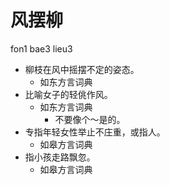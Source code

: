 # 风摆柳
fon1 bae3 lieu3
+ 柳枝在风中摇摆不定的姿态。
  * 如东方言词典
+ 比喻女子的轻佻作风。
  * 如东方言词典
    - 不要像个～是的。
+ 专指年轻女性举止不庄重，或指人。
  * 如皋方言词典
+ 指小孩走路飘忽。
  * 如皋方言词典
